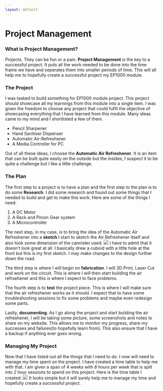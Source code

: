 ```yaml
---
layout: default
---
```

# Project Management

### What is Project Management?
Projects. They can be fun or a pain. <strong>Project Management</strong> is the key to a successful project. It puts all the work needed to be done into the time frame we have and seperates them into smaller periods of time. This will all help me to hopefully create a successful project my EP1000 module.

### The Project
I was tasked to build something for EP1000 module project. This project should showcase all my learnings from this module into a single item. I was given the freedom to choose any project that could fufill the objective of showcasing everything that I have learned from this module. Many ideas came to my mind and I shortlisted a few of them.

* Pencil Sharpener
* Hand Sanitiser Dispenser
* Automatic Air-Refreshener
* A Media Controller for PC

Out of all these ideas, I choose the <strong>Automatic Air Refreshener</strong>. It is an item that can be built quite easily on the outside but the insides, I suspect it to be quite a challenge but I like a little challenge. 

### The Plan
The first step to a project is to have a plan and the first step to the plan is to do some <strong>Research</strong>. I did some research and found out some things that I needed to build and get to make this work. Here are some of the things I need:

1. A DC Motor 
2. A Rack and Pinion Gear system
3. A Microcontroller 

The next step, in my case, is to bring the idea of the Automatic Air Refreshener into a <strong>sketch</strong>.I start to sketch the Air Refreshener itself and also took some dimension of the cannister used. 
![](/images/sketch_air.jpg)
I have to admit that it doesn't look great at all. I basically drew a cuboid with a little hole at the front but this is my first sketch. I may make changes to the design further down the road.

The third step is where I will begin on <strong>fabrication</strong>. I will 3D Print, Laser Cut and work on the circuit. This is where I will then start building the air refrsehener and this is where I expect to face problems. 

The fourth step is to <strong>test</strong> the project piece. This is where I will make sure that the air refreshener works as it should. I expect that to have some troubleshooting sessions to fix some problems and maybe even redesign some parts. 

Lastly, <strong>documenting</strong>. As I go along the project and start building the air refreshener, I will be taking some picture, some screenshots and notes to share on my website. This allows me to monitor my progress, share my successes and failures(to hopefully learn from). This also ensure that I have a backup if anything ever goes wrong. 

### Managing My Project
Now that I have listed out all the things that I need to do. I now will need to manage my time spent on the project. I have created a time table to help me with that. I am given a span of 4 weeks with *8 hours* per week that is split into *2 hour* sessions to spend on this project. Here is the time table I created:
  ![](/images/timetable.JPG)
It looks simple but it will surely help me to manage my time and hopefully create a successful project.